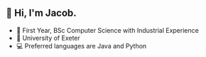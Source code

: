 ## 👋 Hi, I'm Jacob.

- 📝 First Year, BSc Computer Science with Industrial Experience
- 🏫 University of Exeter
- 💻 Preferred languages are Java and Python
